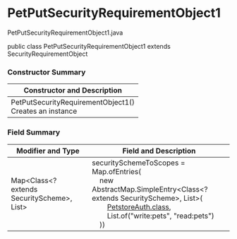 # PetPutSecurityRequirementObject1
PetPutSecurityRequirementObject1.java

public class PetPutSecurityRequirementObject1
extends SecurityRequirementObject

### Constructor Summary
| Constructor and Description |
| --------------------------- |
| PetPutSecurityRequirementObject1()<br>Creates an instance |

### Field Summary
| Modifier and Type | Field and Description |
| ----------------- | --------------------- |
| Map<Class<? extends SecurityScheme>, List<String>> | securitySchemeToScopes = Map.ofEntries(<br>&nbsp;&nbsp;&nbsp;&nbsp;new AbstractMap.SimpleEntry<Class<? extends SecurityScheme>, List<String>>(<br>&nbsp;&nbsp;&nbsp;&nbsp;&nbsp;&nbsp;&nbsp;&nbsp;[PetstoreAuth.class](../../../../components/securityschemes/PetstoreAuth.md),<br>&nbsp;&nbsp;&nbsp;&nbsp;&nbsp;&nbsp;&nbsp;&nbsp;List.of("write:pets", "read:pets")<br>&nbsp;&nbsp;&nbsp;&nbsp;)) |
